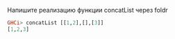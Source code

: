 Напишите реализацию функции concatList через foldr

```haskell
GHCi> concatList [[1,2],[],[3]]
[1,2,3]
```